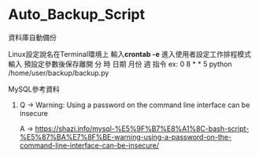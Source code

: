 # Auto_Backup_Script

資料庫自動備份

Linux設定說名在Terminal環境上
輸入**crontab -e** 進入使用者設定工作排程模式
輸入 預設定參數後保存離開
    分 時 日期 月份 週 指令
ex: 0 8 * * 5 python /home/user/backup/backup.py


MySQL參考資料
1. Q -> Warning: Using a password on the command line interface can be insecure
   
   A -> https://shazi.info/mysql-%E5%9F%B7%E8%A1%8C-bash-script-%E5%87%BA%E7%8F%BE-warning-using-a-password-on-the-command-line-interface-can-be-insecure/
